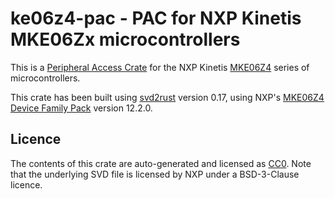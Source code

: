 # ke06z4-pac - PAC for NXP Kinetis MKE06Zx microcontrollers

This is a [Peripheral Access Crate] for the NXP Kinetis [MKE06Z4] series of microcontrollers.

[Peripheral Access Crate]: https://rust-embedded.github.io/book/start/registers.html
[MKE06Z4]: https://www.nxp.com/products/processors-and-microcontrollers/arm-microcontrollers/general-purpose-mcus/ke-series-cortex-m4-m0-plus/kinetis-ke06-48-mhz-mainstream-with-can-microcontrollers-mcus-based-on-arm-cortex-m0-plus-core:KE06

This crate has been built using [svd2rust] version 0.17, using NXP's [MKE06Z4 Device Family Pack] version 12.2.0.

[svd2rust]: https://github.com/rust-embedded/svd2rust
[MKE06Z4 Device Family Pack]: http://mcuxpresso.nxp.com/cmsis_pack/repo/NXP.MKE06Z4_DFP.12.2.0.pack

## Licence

The contents of this crate are auto-generated and licensed as [CC0]. Note that the underlying SVD file is licensed by NXP under a BSD-3-Clause licence.

[CC0]: https://creativecommons.org/publicdomain/zero/1.0/
